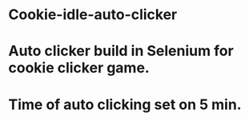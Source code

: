 # Cookie-idle-auto-clicker
# Auto clicker build in Selenium for cookie clicker game.
# Time of auto clicking set on 5 min.
